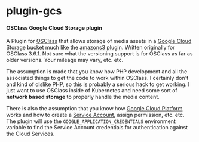 # plugin-gcs

#### OSClass Google Cloud Storage plugin

A Plugin for [OSClass](https://osclass.org/) that allows storage of media assets
in a [Google Cloud Storage](https://cloud.google.com/storage/)
bucket much like the [amazons3 plugin](https://github.com/osclass/plugin-amazons3/tree/master/amazons3).
Written originally for OSClass 3.6.1. Not sure what the versioning support is
for OSClass as far as older versions. Your mileage may vary, etc. etc.

The assumption is made that you know how PHP development and all the associated
things to get the code to work within OSClass. I certainly don't and kind of dislike
PHP, so this is probably a serious hack to get working. I just want to use OSClass
inside of Kubernetes and need some sort of **network based storage** to
properly handle the media content.

There is also the assumption that you know how [Google Cloud Platform](https://cloud.google.com/)
works and how to create a [Service Account](https://cloud.google.com/docs/authentication),
assign permission, etc. etc. The plugin will use the `GOOGLE_APPLICATION_CREDENTIALS`
environment variable to find the Service Account credentials for authentication
against the Cloud Services.
